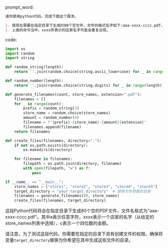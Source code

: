 prompt_word:

```markdown
请你使用python代码，完成下面这个需求。

1. 我现在需要在指定目录下生成约80个空文件，文件的格式名字如下:aaa-xxxx-cccc.pdf，其中a表示任意字符，xxxx表示一个店家的名字，c表示一个四位数的金额。
2. 上面的命令当中，xxxx所表示的店家名字可能会重复出现。

```

code:

```python
import os
import random
import string

def random_string(length):
    return ''.join(random.choice(string.ascii_lowercase) for _ in range(length))

def random_number(length):
    return ''.join(random.choice(string.digits) for _ in range(length))

def generate_filenames(count, store_names, extension=".pdf"):
    filenames = []
    for _ in range(count):
        prefix = random_string(3)
        store_name = random.choice(store_names)
        amount = random_number(4)
        filename = f"{prefix}-{store_name}-{amount}{extension}"
        filenames.append(filename)
    return filenames

def create_files(filenames, directory="."):
    if not os.path.exists(directory):
        os.makedirs(directory)

    for filename in filenames:
        filepath = os.path.join(directory, filename)
        with open(filepath, "w") as f:
            pass

if __name__ == "__main__":
    store_names = ["store1", "store2", "store3", "store4", "store5"]
    target_directory = "your_target_directory"  # 替换为你想要的目录
    filenames = generate_filenames(80, store_names)
    create_files(filenames, target_directory)
```

这段Python代码将会在指定目录下生成80个空的PDF文件，文件名格式为"aaa-xxxx-cccc.pdf"。其中a表示任意字符，xxxx表示一个店家的名字（从给定的store_names列表中选择），c表示一个四位数的金额。

请注意，为了测试这段代码，你需要在指定的目录下具有创建文件的权限。确保将变量`target_directory`替换为你希望在其中生成这些文件的目录。